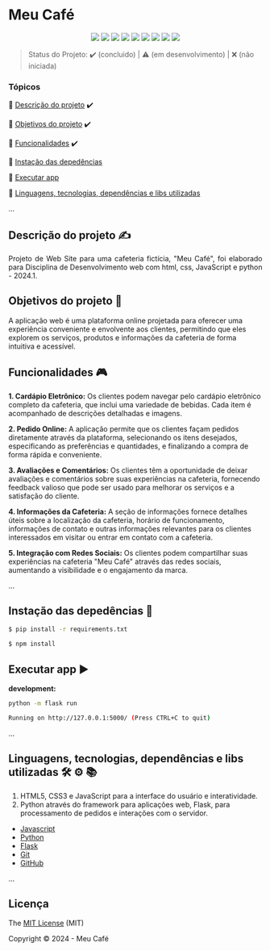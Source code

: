 <h1>Meu Café</h1> 

<p align="center">
  <img src="https://img.shields.io/static/v1?label=HTML&message=5&color=e34f26&style=for-the-badge&logo=html5"/>
  <img src="https://img.shields.io/static/v1?label=CSS&message=3&color=1572b6&style=for-the-badge&logo=css3"/>
  <img src="http://img.shields.io/static/v1?label=javascript&message=ES6&color=f7df1e&style=for-the-badge&logo=javascript"/>
  <img src="http://img.shields.io/static/v1?label=python&message=3.12&color=blue&style=for-the-badge&logo=python"/>
  <img src="http://img.shields.io/static/v1?label=flask&message=3.0.X&color=blue&style=for-the-badge&logo=flask"/>
  <img src="http://img.shields.io/static/v1?label=Git&message=2.45.2&color=f05032&style=for-the-badge&logo=git"/>
  <img src="http://img.shields.io/static/v1?label=GitHub&message=2024&color=181717&style=for-the-badge&logo=github"/>
  <img src="http://img.shields.io/static/v1?label=STATUS&message=CONCLUIDO&color=green&style=for-the-badge"/>
  <img src="http://img.shields.io/static/v1?label=License&message=MIT&color=green&style=for-the-badge"/>
</p>

> Status do Projeto: :heavy_check_mark: (concluido) | :warning: (em desenvolvimento) | :x: (não iniciada)

### Tópicos 

:small_blue_diamond: [Descrição do projeto](#descrição-do-projeto-writing_hand) :heavy_check_mark:

:small_blue_diamond: [Objetivos do projeto](#objetivos-do-projeto-dart) :heavy_check_mark:

:small_blue_diamond: [Funcionalidades](#funcionalidades-video_game) :heavy_check_mark:

:small_blue_diamond: [Instação das depedências](#instação-das-depedências-arrow_down_small) 

:small_blue_diamond: [Executar app](#executar-app-arrow_forward)

:small_blue_diamond: [Linguagens, tecnologias, dependências e libs utilizadas](#linguagens-tecnologias-dependências-e-libs-utilizadas-hammer_and_wrench-gear-books)


... 

## Descrição do projeto :writing_hand:

<p align="justify">
  Projeto de Web Site para uma cafeteria fictícia, "Meu Café", foi elaborado para Disciplina de Desenvolvimento web com html, css, JavaScript e python - 2024.1.
</p>


## Objetivos do projeto :dart:

<p align="justify">

A aplicação web é uma plataforma online projetada para oferecer uma experiência conveniente e envolvente aos clientes, permitindo que eles explorem os serviços, produtos e informações da cafeteria de forma intuitiva e acessível.

</p>


## Funcionalidades :video_game:

**1. Cardápio Eletrônico:** Os clientes podem navegar pelo cardápio eletrônico completo da cafeteria, que inclui uma variedade de bebidas. Cada item é acompanhado de descrições detalhadas e imagens.

**2. Pedido Online:** A aplicação permite que os clientes façam pedidos diretamente através da plataforma, selecionando os itens desejados, especificando as preferências e quantidades, e finalizando a compra de forma rápida e conveniente.

**3. Avaliações e Comentários:** 
Os clientes têm a oportunidade de deixar avaliações e comentários sobre suas experiências na cafeteria, fornecendo feedback valioso que pode ser usado para melhorar os serviços e a satisfação do cliente.

**4. Informações da Cafeteria:** A seção de informações fornece detalhes úteis sobre a localização da cafeteria, horário de funcionamento, informações de contato e outras informações relevantes para os clientes interessados em visitar ou entrar em contato com a cafeteria.

**5. Integração com Redes Sociais:** Os clientes podem compartilhar suas experiências na cafeteria "Meu Café" através das redes sociais, aumentando a visibilidade e o engajamento da marca.

... 



## Instação das depedências :arrow_down_small:

```bash
$ pip install -r requirements.txt

```

```bash
$ npm install

```


## Executar app :arrow_forward:

**development:**
```bash
python -m flask run
```

```bash
Running on http://127.0.0.1:5000/ (Press CTRL+C to quit)
```

... 

## Linguagens, tecnologias, dependências e libs utilizadas :hammer_and_wrench: :gear: :books:

1. HTML5, CSS3 e JavaScript para a interface do usuário e interatividade.
2. Python através do framework para aplicações web, Flask, para processamento de pedidos e interações
com o servidor.


- [Javascript](https://developer.mozilla.org/pt-BR/docs/Web/JavaScript)
- [Python](https://www.python.org/downloads/)
- [Flask](https://flask.palletsprojects.com/en/3.0.x/installation/)
- [Git](https://git-scm.com/downloads)
- [GitHub](https://github.com/)

...


## Licença 

The [MIT License]() (MIT)

Copyright :copyright: 2024 - Meu Café


